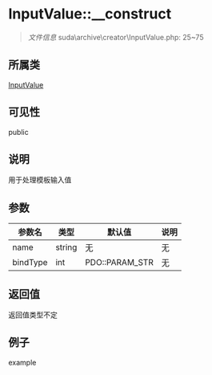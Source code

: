 # InputValue::__construct

> *文件信息* suda\archive\creator\InputValue.php: 25~75
## 所属类 

[InputValue](../InputValue.md)

## 可见性

  public  
## 说明

用于处理模板输入值

## 参数

 
| 参数名 | 类型 | 默认值 | 说明 |
|--------|-----|-------|-------|
 | name |  string | 无 | 无 |
 | bindType |  int | PDO::PARAM_STR | 无 |
## 返回值
返回值类型不定
## 例子

example
